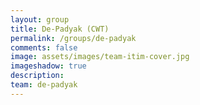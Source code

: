 ```yaml
---
layout: group
title: De-Padyak (CWT)
permalink: /groups/de-padyak
comments: false
image: assets/images/team-itim-cover.jpg
imageshadow: true
description: 
team: de-padyak
---
```


